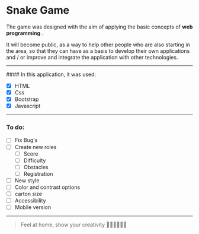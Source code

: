 #  Snake Game

<p> The game was designed with the aim of applying the basic concepts of
<strong> web programming </strong>.

It will become public, as a way to help other people who are also starting in the area, so that they can have as a basis to develop their own applications and / or improve and integrate the application with other technologies. </p>
<hr>
#### In this application, it was used:

- [x] HTML
- [x] Css
- [x] Bootstrap
- [x] Javascript

------------

### To do:

- [ ] Fix Bug's
- [ ] Create new roles
    - [ ] Score
    - [ ] Difficulty
    - [ ] Obstacles
    - [ ] Registration
- [ ] New style
- [ ] Color and contrast options
- [ ] carton size
- [ ] Accessibility
- [ ] Mobile version

------------

> Feel at home, show your creativity 🐱‍💻👩‍💻👨‍💻

